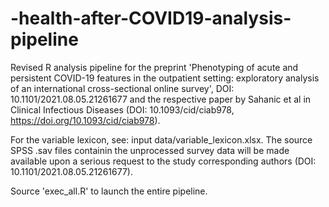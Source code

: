 # -health-after-COVID19-analysis-pipeline
Revised R analysis pipeline for the preprint 'Phenotyping of acute and persistent COVID-19 features in the outpatient setting: exploratory analysis of an international cross-sectional online survey', DOI: 10.1101/2021.08.05.21261677 and the respective paper by Sahanic et al in Clinical Infectious Diseases (DOI: 10.1093/cid/ciab978, https://doi.org/10.1093/cid/ciab978).

For the variable lexicon, see: input data/variable_lexicon.xlsx. The source SPSS .sav files containin the unprocessed survey data will be made available upon a serious request to the study corresponding authors (DOI: 10.1101/2021.08.05.21261677).

Source 'exec_all.R' to launch the entire pipeline.
